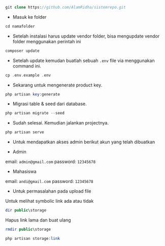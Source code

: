 ```php
git clone https://github.com/AlamRidha/sistemrepo.git
```

-   Masuk ke folder

```php
cd namafolder
```

-   Setelah instalasi harus update vendor folder, bisa mengupdate vendor folder menggunakan perintah ini

```php
composer update
```

-   Setelah update kemudan buatlah sebuah `.env` file via menggunakan command ini.

```php
cp .env.example .env
```

-   Sekarang untuk mengenerate product key.

```php
php artisan key:generate
```

-   Migrasi table & seed dari database.

```php
php artisan migrate --seed
```

-   Sudah selesai. Kemudian jalankan projectnya.

```php
php artisan serve
```

-   Untuk mendapatkan akses admin berikut akun yang telah dibuatkan

-   Admin

email: `admin@gmail.com`
password: `12345678`

-   Mahasiswa

email: `andi@gmail.com`
password: `12345678`

-   Untuk permasalahan pada upload file

Untuk melihat symbolic link ada atau tidak

```php
dir public\storage
```

Hapus link lama dan buat ulang

```php
rmdir public\storage
```

```php
php artisan storage:link
```
